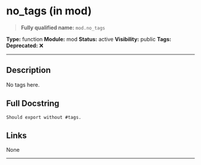 # no_tags (in mod)
> **Fully qualified name:** `mod.no_tags`

**Type:** function
**Module:** mod
**Status:** active
**Visibility:** public
**Tags:** 
**Deprecated:** ❌

---

## Description
No tags here.

## Full Docstring
```
Should export without #tags.
```

## Links
None

---
